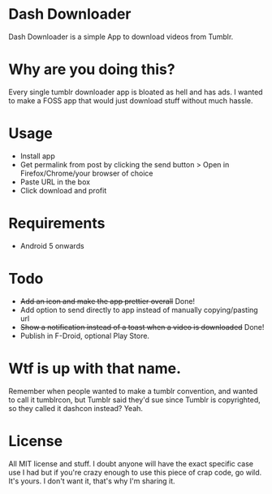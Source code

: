 # Dash Downloader
Dash Downloader is a simple App to download videos from Tumblr.

# Why are you doing this?
Every single tumblr downloader app is bloated as hell and has ads. I wanted to make a FOSS app that would just download stuff without much hassle.

# Usage
- Install app
- Get permalink from post by clicking the send button > Open in Firefox/Chrome/your browser of choice
- Paste URL in the box
- Click download and profit

# Requirements
* Android 5 onwards

# Todo
* ~~Add an icon and make the app prettier overall~~ Done!
* Add option to send directly to app instead of manually copying/pasting url
* ~~Show a notification instead of a toast when a video is downloaded~~ Done!
* Publish in F-Droid, optional Play Store.

# Wtf is up with that name.
Remember when people wanted to make a tumblr convention, and wanted to call it tumblrcon, but Tumblr said they'd sue since Tumblr is copyrighted, so they called it dashcon instead? Yeah.

# License

All MIT license and stuff. I doubt anyone will have the exact specific case use I had but if you're crazy enough to use this piece of crap code, go wild. It's yours. I don't want it, that's why I'm sharing it.


